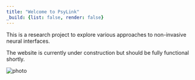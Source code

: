 ```yaml
---
title: "Welcome to PsyLink"
_build: {list: false, render: false}
---
```


This is a research project to explore various approaches to non-invasive neural interfaces.

The website is currently under construction but should be fully functional shortly.

![photo](https://hut.pm/data/psy/-hardware.jpg)
